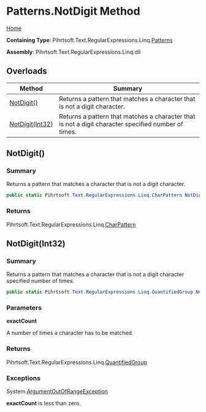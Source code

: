 # Patterns\.NotDigit Method

[Home](../../../../../../README.md)

**Containing Type**: Pihrtsoft\.Text\.RegularExpressions\.Linq\.[Patterns](../README.md)

**Assembly**: Pihrtsoft\.Text\.RegularExpressions\.Linq\.dll

## Overloads

| Method | Summary |
| ------ | ------- |
| [NotDigit()](#Pihrtsoft_Text_RegularExpressions_Linq_Patterns_NotDigit) | Returns a pattern that matches a character that is not a digit character\. |
| [NotDigit(Int32)](#Pihrtsoft_Text_RegularExpressions_Linq_Patterns_NotDigit_System_Int32_) | Returns a pattern that matches a character that is not a digit character specified number of times\. |

## NotDigit\(\) <a name="Pihrtsoft_Text_RegularExpressions_Linq_Patterns_NotDigit"></a>

### Summary

Returns a pattern that matches a character that is not a digit character\.

```csharp
public static Pihrtsoft.Text.RegularExpressions.Linq.CharPattern NotDigit()
```

### Returns

Pihrtsoft\.Text\.RegularExpressions\.Linq\.[CharPattern](../../CharPattern/README.md)

## NotDigit\(Int32\) <a name="Pihrtsoft_Text_RegularExpressions_Linq_Patterns_NotDigit_System_Int32_"></a>

### Summary

Returns a pattern that matches a character that is not a digit character specified number of times\.

```csharp
public static Pihrtsoft.Text.RegularExpressions.Linq.QuantifiedGroup NotDigit(int exactCount)
```

### Parameters

**exactCount**

A number of times a character has to be matched\.

### Returns

Pihrtsoft\.Text\.RegularExpressions\.Linq\.[QuantifiedGroup](../../QuantifiedGroup/README.md)

### Exceptions

System\.[ArgumentOutOfRangeException](https://docs.microsoft.com/en-us/dotnet/api/system.argumentoutofrangeexception)

**exactCount** is less than zero\.

